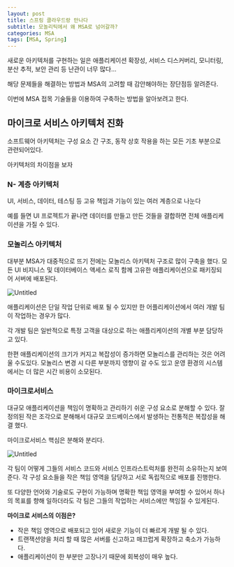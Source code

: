 ```yaml
---
layout: post
title: 스프링 클라우드랑 만나다
subtitle: 모놀리틱에서 왜 MSA로 넘어갈까?
categories: MSA
tags: [MSA, Spring]
---
```


새로운 아키텍처를 구현하는 일은 애플리케이션 확장성, 서비스 디스커버리, 모니터링, 분산 추적, 보안 관리 등 난관이 너무 많다…

해당 문제들을 해결하는 방법과 MSA의 고려할 때 감안해야하는 장단점등 알려준다.

이번에 MSA 접목 기술들을 이용하여 구축하는 방법을 알아보려고 한다.

## 마이크로 서비스 아키텍처 진화

소프트웨어 아키텍처는 구성 요소 간 구조, 동작 상호 작용을 하는 모든 기초 부분으로 관련되어있다. 

아키텍처의 차이점을 보자

### N- 계층 아키텍처

UI, 서비스, 데이터, 테스팅 등 고유 책임과 기능이 있는 여러 계층으로 나눈다 

예를 들면 UI 프로젝트가 끝나면 데이터를 만들고 만든 것들을 결합하면 전체 애플리케이션을 가질 수 있다.

### 모놀리스 아키텍처

대부분 MSA가 대중적으로 뜨기 전에는 모놀리스 아키텍처 구조로 많이 구축을 했다. 모든 UI 비지니스 및 데이터베이스 액세스 로직 함께 고유한 애플리케이션으로 패키징되어 서버에 배포된다.

![Untitled](https://s3-us-west-2.amazonaws.com/secure.notion-static.com/567c3791-6425-47c6-8827-47b8af00f711/Untitled.png)

애플리케이션은 단일 작업 단위로 배포 될 수 있지만 한 어플리케이션에서 여러 개발 팀이 작업하는 경우가 많다.

각 개발 팀은 일반적으로 특정 고객을 대상으로 하는 애플리케이션의 개별 부분 담당하고 있다.

한편 애플리케이션의 크기가 커지고 복잡성이 증가하면 모놀리스를 관리하는 것은 어려울 수도있다. 모놀리스 변경 시 다른 부분까지 영향이 갈 수도 있고 운영 환경의 시스템에서는 더 많은 시간 비용이 소모된다.

### 마이크로서비스

대규모 애플리케이션을 책임이 명확하고 관리하기 쉬운 구성 요소로 분해할 수 있다. 잘 정의된 작은 조각으로 분해해서 대규모 코드베이스에서 발생하는 전통적은 복잡성을 해결 했다.

마이크로서비스 핵심은 분해와 분리다.

![Untitled](https://s3-us-west-2.amazonaws.com/secure.notion-static.com/d35d2f03-d8c7-4218-b9aa-4d1139e41345/Untitled.png)

각 팀이 어떻게 그들의 서비스 코드와 서비스 인프라스트럭처를 완전히 소유하는지 보여준다. 각 구성 요소들을 작은 책임 영역을 담당하고 서로 독립적으로 배포를 진행한다.

또 다양한 언어와 기술로도 구현이 가능하며 명확한 책임 영역을 부여할 수 있어서 하나의 목표를 향해 일하더라도 각 팀은 그들의 작업하는 서비스에만 책임질 수 있게된다.

**마이크로 서비스의 이점은?**

- 작은 책임 영역으로 배포되고 있어 새로운 기능이 더 빠르게 개발 될 수 있다.
- 트랜잭션양을 처리 할 때 많은 서버를 신고하고 매끄럽게 확장하고 축소가 가능하다.
- 애플리케이션이 한 부분만 고장나기 때문에 회복성이 매우 높다.